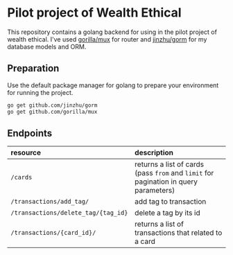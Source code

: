 # Pilot project of Wealth Ethical

This repository contains a golang backend for using in the pilot project of wealth ethical.
I've used [gorilla/mux](https://github.com/gorilla/mux) for router and [jinzhu/gorm](https://github.com/jinzhu/gorm) for my database models and ORM.

## Preparation

Use the default package manager for golang to prepare your environment for running the project.

```bash
go get github.com/jinzhu/gorm
go get github.com/gorilla/mux
```

## Endpoints


| resource      | description                       |
|:--------------|:----------------------------------|
| `/cards`      | returns a list of cards (pass `from` and `limit` for pagination in query parameters)
| `/transactions/add_tag/`    | add tag to transaction
| `/transactions/delete_tag/{tag_id}` | delete a tag by its id |
| `/transactions/{card_id}/`      | returns a list of transactions that related to a card |

